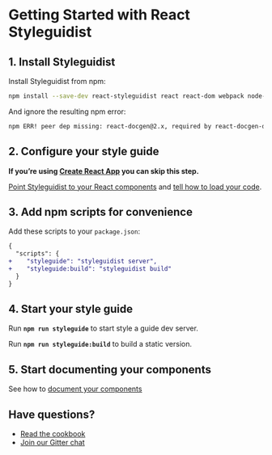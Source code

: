 # Getting Started with React Styleguidist

## 1. Install Styleguidist

Install Styleguidist from npm:

```bash
npm install --save-dev react-styleguidist react react-dom webpack node-pre-gyp nan
```
And ignore the resulting npm error:

```bash
npm ERR! peer dep missing: react-docgen@2.x, required by react-docgen-displayname-handler@1.0.0
```

## 2. Configure your style guide

**If you’re using [Create React App](https://github.com/facebookincubator/create-react-app) you can skip this step.**

[Point Styleguidist to your React components](Components.md) and [tell how to load your code](Webpack.md).

## 3. Add npm scripts for convenience

Add these scripts to your `package.json`:

```diff
{
  "scripts": {
+    "styleguide": "styleguidist server",
+    "styleguide:build": "styleguidist build"
  }
}
```

## 4. Start your style guide

Run **`npm run styleguide`** to start style a guide dev server.

Run **`npm run styleguide:build`** to build a static version.

## 5. Start documenting your components

See how to [document your components](Documenting.md)

## Have questions?

* [Read the cookbook](Cookbook.md)
* [Join our Gitter chat](https://gitter.im/styleguidist/styleguidist)
